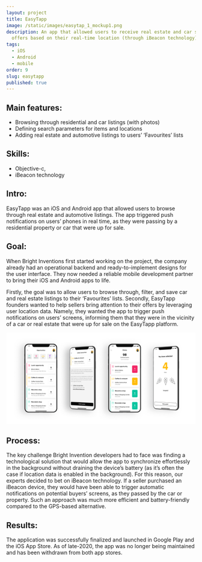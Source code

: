 ```yaml
---
layout: project
title: EasyTapp
image: /static/images/easytap_1_mockup1.png
description: An app that allowed users to receive real estate and car sales’
  offers based on their real-time location (through iBeacon technology).
tags:
  - iOS
  - Android
  - mobile
order: 9
slug: easytapp
published: true
---
```

## Main features:

* Browsing through residential and car listings (with photos)
* Defining search parameters for items and locations
* Adding real estate and automotive listings to users’ ‘Favourites’ lists

## Skills:

* Objective-c,
* iBeacon technology

## Intro:

EasyTapp was an iOS and Android app that allowed users to browse through real estate and automotive listings. The app triggered push notifications on users’ phones in real time, as they were passing by a residential property or car that were up for sale.

## Goal:

When Bright Inventions first started working on the project, the company already had an operational backend and ready-to-implement designs for the user interface. They now needed a reliable mobile development partner to bring their iOS and Android apps to life. 

Firstly, the goal was to allow users to browse through, filter, and save car and real estate listings to their ‘Favourites’ lists. Secondly, EasyTapp founders wanted to help sellers bring attention to their offers by leveraging user location data. Namely, they wanted the app to trigger push notifications on users’ screens, informing them that they were in the vicinity of a car or real estate that were up for sale on the EasyTapp platform.

![easytapp mobile app development](/static/images/easytap_quartet1_copy.png)

## Process:

The key challenge Bright Invention developers had to face was finding a technological solution that would allow the app to synchronize effortlessly in the background without draining the device’s battery (as it’s often the case if location data is enabled in the background). For this reason, our experts decided to bet on iBeacon technology. If a seller purchased an iBeacon device, they would have been able to trigger automatic notifications on potential buyers’ screens, as they passed by the car or property. Such an approach was  much more efficient and battery-friendly compared to the GPS-based alternative.

## Results:

The application was successfully finalized and launched in Google Play and the iOS App Store. As of late-2020, the app was no longer being maintained and has been withdrawn from both app stores.